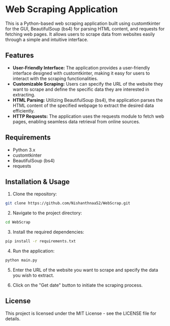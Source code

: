# Web Scraping Application

This is a Python-based web scraping application built using customtkinter for the GUI, BeautifulSoup (bs4) for parsing HTML content, and requests for fetching web pages. It allows users to scrape data from websites easily through a simple and intuitive interface.


## Features

- **User-Friendly Interface:** The application provides a user-friendly interface designed with customtkinter, making it easy for users to interact with the scraping functionalities.
- **Customizable Scraping:** Users can specify the URL of the website they want to scrape and define the specific data they are interested in extracting.
- **HTML Parsing:** Utilizing BeautifulSoup (bs4), the application parses the HTML content of the specified webpage to extract the desired data efficiently.
- **HTTP Requests:** The application uses the requests module to fetch web pages, enabling seamless data retrieval from online sources.

## Requirements

- Python 3.x
- customtkinter
- BeautifulSoup (bs4)
- requests

## Installation & Usage
1. Clone the repository:

```bash
git clone https://github.com/Nishanthnaa52/WebScrap.git
```

2. Navigate to the project directory:

```bash
cd WebScrap
```

3. Install the required dependencies:

```bash
pip install -r requirements.txt
```

4. Run the application:

```bash
python main.py
```
5. Enter the URL of the website you want to scrape and specify the data you wish to extract.

6. Click on the "Get date" button to initiate the scraping process.

## License

This project is licensed under the MIT License - see the LICENSE file for details.






